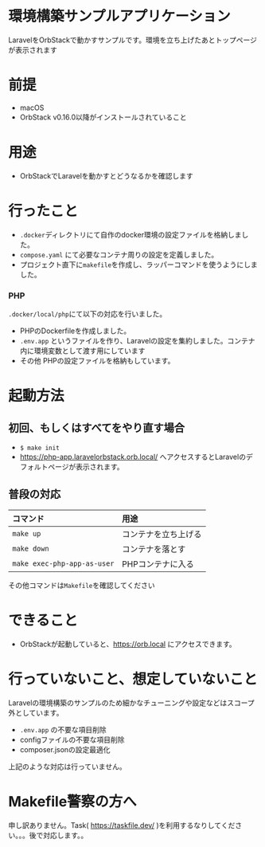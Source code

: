 # 環境構築サンプルアプリケーション

LaravelをOrbStackで動かすサンプルです。環境を立ち上げたあとトップページが表示されます

# 前提
- macOS
- OrbStack v0.16.0以降がインストールされていること

# 用途
- OrbStackでLaravelを動かすとどうなるかを確認します

# 行ったこと

- `.docker`ディレクトリにて自作のdocker環境の設定ファイルを格納しました。
- `compose.yaml` にて必要なコンテナ周りの設定を定義しました。
- プロジェクト直下に`makefile`を作成し、ラッパーコマンドを使うようにしました。

### PHP

`.docker/local/php`にて以下の対応を行いました。

- PHPのDockerfileを作成しました。
- `.env.app` というファイルを作り、Laravelの設定を集約しました。コンテナ内に環境変数として渡す用にしています
- その他 PHPの設定ファイルを格納もしています。

# 起動方法

## 初回、もしくはすべてをやり直す場合

- `$ make init`
- https://php-app.laravelorbstack.orb.local/ へアクセスするとLaravelのデフォルトページが表示されます。

## 普段の対応

| コマンド                        | 用途         |
|:----------------------------|:-----------|
| `make up`                   | コンテナを立ち上げる |
| `make down`                 | コンテナを落とす   |
| `make exec-php-app-as-user` | PHPコンテナに入る |

その他コマンドは`Makefile`を確認してください


# できること
- OrbStackが起動していると、https://orb.local にアクセスできます。

# 行っていないこと、想定していないこと

Laravelの環境構築のサンプルのため細かなチューニングや設定などはスコープ外としています。

- `.env.app` の不要な項目削除
- configファイルの不要な項目削除
- composer.jsonの設定最適化

上記のような対応は行っていません。

# Makefile警察の方へ
申し訳ありません。Task( https://taskfile.dev/ )を利用するなりしてください。。。後で対応します。。
